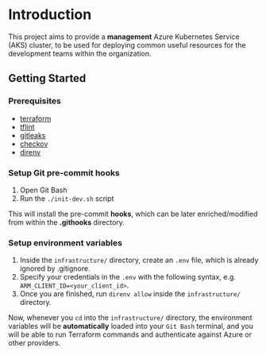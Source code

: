 # Introduction

This project aims to provide a **management** Azure Kubernetes Service (AKS) cluster, to be used for deploying common useful resources for the development teams within the organization.

## Getting Started

### Prerequisites

- [terraform](https://developer.hashicorp.com/terraform/tutorials/aws-get-started/install-cli)
- [tflint](https://github.com/terraform-linters/tflint?tab=readme-ov-file#installation)
- [gitleaks](https://github.com/gitleaks/gitleaks?tab=readme-ov-file#installing)
- [checkov](https://www.checkov.io/2.Basics/Installing%20Checkov.html)
- [direnv](https://direnv.net/docs/installation.html)

### Setup Git pre-commit hooks

1. Open Git Bash
2. Run the `./init-dev.sh` script

This will install the pre-commit **hooks**, which can be later enriched/modified from within the **.githooks** directory.

### Setup environment variables

1. Inside the `infrastructure/` directory, create an `.env` file, which is already ignored by .gitignore.
2. Specify your credentials in the `.env` with the following syntax, e.g. `ARM_CLIENT_ID=<your_client_id>`.
3. Once you are finished, run `direnv allow` inside the `infrastructure/` directory.

Now, whenever you `cd` into the `infrastructure/` directory, the environment variables will be **automatically** loaded into your `Git Bash` terminal, and you will be able to run Terraform commands and authenticate against Azure or other providers.
